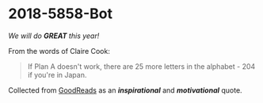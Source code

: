 # 2018-5858-Bot

*We will do **GREAT** this year!*

From the words of Claire Cook:
> If Plan A doesn't work, there are 25 more letters in the alphabet - 204 if you're in Japan.

Collected from [GoodReads](https://www.goodreads.com/quotes) as an ***inspirational*** and ***motivational*** quote.
